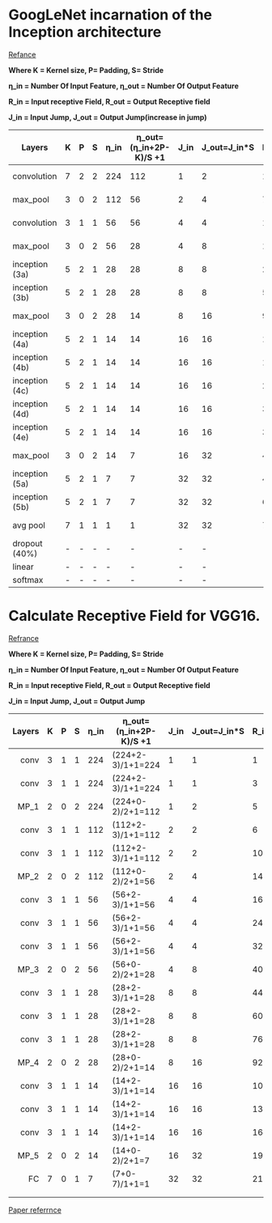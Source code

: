 # **GoogLeNet incarnation of the Inception architecture**

[Refance](https://arxiv.org/pdf/1409.4842.pdf)

**Where K = Kernel size, P= Padding, S= Stride**

**η_in = Number Of Input Feature, η_out = Number Of Output Feature** 

**R_in = Input receptive Field, R_out = Output Receptive field**  

**J_in = Input Jump, J_out = Output Jump(increase in jump)**



| Layers         | K    | P    | S    | η_in | η_out=<br />(η_in+2P-K)/S +1 | J_in | J_out=J_in*S | R_in | R_out=<br />R_in + (K-1)*J_in |
| -------------- | ---- | ---- | ---- | ---- | ---------------------------- | ---- | ------------ | ---- | ----------------------------- |
| convolution    | 7    | 2    | 2    | 224  | 112                          | 1    | 2            | 1    | 1+(7-1)*1=7                   |
| max_pool       | 3    | 0    | 2    | 112  | 56                           | 2    | 4            | 7    | 7+(3-1)*2=11                  |
| convolution    | 3    | 1    | 1    | 56   | 56                           | 4    | 4            | 11   | 11+(3-1)*4=19                 |
| max_pool       | 3    | 0    | 2    | 56   | 28                           | 4    | 8            | 19   | 19+(3-1)*4=27                 |
| inception (3a) | 5    | 2    | 1    | 28   | 28                           | 8    | 8            | 27   | 27+(5-1)*8=59                 |
| inception (3b) | 5    | 2    | 1    | 28   | 28                           | 8    | 8            | 59   | 59+(5-1)*8=91                 |
| max_pool       | 3    | 0    | 2    | 28   | 14                           | 8    | 16           | 91   | 91+(3-1)*8=123                |
| inception (4a) | 5    | 2    | 1    | 14   | 14                           | 16   | 16           | 123  | 123+(5-1)*16=187              |
| inception (4b) | 5    | 2    | 1    | 14   | 14                           | 16   | 16           | 187  | 187+(5-1)*16=251              |
| inception (4c) | 5    | 2    | 1    | 14   | 14                           | 16   | 16           | 251  | 251+(5-1)*16=315              |
| inception (4d) | 5    | 2    | 1    | 14   | 14                           | 16   | 16           | 315  | 315+(5-1)*16=379              |
| inception (4e) | 5    | 2    | 1    | 14   | 14                           | 16   | 16           | 379  | 379+(5-1)*16=443              |
| max_pool       | 3    | 0    | 2    | 14   | 7                            | 16   | 32           | 443  | 443+(3-1)*16=475              |
| inception (5a) | 5    | 2    | 1    | 7    | 7                            | 32   | 32           | 475  | 475+(5-1)*32=603              |
| inception (5b) | 5    | 2    | 1    | 7    | 7                            | 32   | 32           | 603  | 603+(5-1)*32=731              |
| avg pool       | 7    | 1    | 1    | 1    | 1                            | 32   | 32           | 731  | 731+(7-1)*32=923              |
| dropout (40%)  | -    | -    | -    | -    | -                            | -    | -            | -    | -                             |
| linear         | -    | -    | -    | -    | -                            | -    | -            | -    | -                             |
| softmax        | -    | -    | -    | -    | -                            | -    | -            | -    | -                             |











# Calculate Receptive Field for VGG16.

[Refrance](<http://zike.io/posts/calculate-receptive-field-for-vgg-16/>)

**Where K = Kernel size, P= Padding, S= Stride**

**η_in = Number Of Input Feature, η_out = Number Of Output Feature** 

**R_in = Input receptive Field, R_out = Output Receptive field**  

**J_in = Input Jump, J_out = Output Jump**

| Layers | K    | P    | S    | η_in | η_out=<br />(η_in+2P-K)/S +1 | J_in | J_out=J_in*S | R_in | R_out=<br />R_in + (K-1)*J_in |
| -----: | ---- | ---- | ---- | ---- | ---------------------------- | ---- | ------------ | ---- | ----------------------------- |
|   conv | 3    | 1    | 1    | 224  | (224+2-3)/1+1=224            | 1    | 1            | 1    | 1+(3-1)*1=3                   |
|   conv | 3    | 1    | 1    | 224  | (224+2-3)/1+1=224            | 1    | 1            | 3    | 3+(3-1)*1=5                   |
|   MP_1 | 2    | 0    | 2    | 224  | (224+0-2)/2+1=112            | 1    | 2            | 5    | 5+(2-1)*2=6                   |
|   conv | 3    | 1    | 1    | 112  | (112+2-3)/1+1=112            | 2    | 2            | 6    | 6+(3-1)*2=10                  |
|   conv | 3    | 1    | 1    | 112  | (112+2-3)/1+1=112            | 2    | 2            | 10   | 10+(3-1)*2=14                 |
|   MP_2 | 2    | 0    | 2    | 112  | (112+0-2)/2+1=56             | 2    | 4            | 14   | 14+(2-1)*2=16                 |
|   conv | 3    | 1    | 1    | 56   | (56+2-3)/1+1=56              | 4    | 4            | 16   | 16+(3-1)*4=24                 |
|   conv | 3    | 1    | 1    | 56   | (56+2-3)/1+1=56              | 4    | 4            | 24   | 24+(3-1)*4=32                 |
|   conv | 3    | 1    | 1    | 56   | (56+2-3)/1+1=56              | 4    | 4            | 32   | 32+(3-1)*4=40                 |
|   MP_3 | 2    | 0    | 2    | 56   | (56+0-2)/2+1=28              | 4    | 8            | 40   | 40+(2-1)*8=44                 |
|   conv | 3    | 1    | 1    | 28   | (28+2-3)/1+1=28              | 8    | 8            | 44   | 44+(3-1)*8=60                 |
|   conv | 3    | 1    | 1    | 28   | (28+2-3)/1+1=28              | 8    | 8            | 60   | 60+(3-1)*8=76                 |
|   conv | 3    | 1    | 1    | 28   | (28+2-3)/1+1=28              | 8    | 8            | 76   | 76+(3-1)*8=92                 |
|   MP_4 | 2    | 0    | 2    | 28   | (28+0-2)/2+1=14              | 8    | 16           | 92   | 92+(2-1)*8=100                |
|   conv | 3    | 1    | 1    | 14   | (14+2-3)/1+1=14              | 16   | 16           | 100  | 100+(3-1)*16=132              |
|   conv | 3    | 1    | 1    | 14   | (14+2-3)/1+1=14              | 16   | 16           | 132  | 132+(3-1)*16=164              |
|   conv | 3    | 1    | 1    | 14   | (14+2-3)/1+1=14              | 16   | 16           | 164  | 164+(3-1)*16=196              |
|   MP_5 | 2    | 0    | 2    | 14   | (14+0-2)/2+1=7               | 16   | 32           | 196  | 196+(2-1)*16=212              |
|     FC | 7    | 0    | 1    | 7    | (7+0-7)/1+1=1                | 32   | 32           | 212  | 212+(7-1)*32=404              |
|        |      |      |      |      |                              |      |              |      |                               |
|        |      |      |      |      |                              |      |              |      |                               |



[Paper referrnce](<https://arxiv.org/pdf/1409.4842.pdf>)




